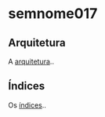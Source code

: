 # semnome017

## Arquitetura 

A [arquitetura](./readme/arquitetura.md)..

## Índices

Os [índices](./readme/indices.md)..

